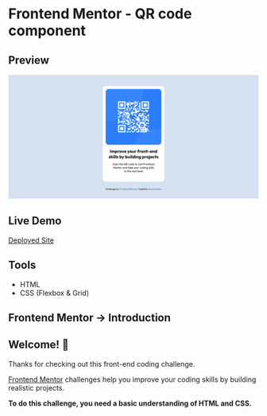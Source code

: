 # Frontend Mentor - QR code component

## Preview

![Design preview for the QR code component coding challenge](./result.png)

## Live Demo

[Deployed Site](https://roseoriana.github.io/FrontendMentor--QR-code-component/)

## Tools

- HTML
- CSS (Flexbox & Grid)

## Frontend Mentor -> Introduction

## Welcome! 👋

Thanks for checking out this front-end coding challenge.

[Frontend Mentor](https://www.frontendmentor.io) challenges help you improve your coding skills by building realistic projects.

**To do this challenge, you need a basic understanding of HTML and CSS.**
